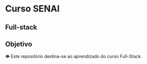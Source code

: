 # Curso SENAI
## Full-stack
## Objetivo

👁️ Este repositório destina-se ao aprendizado do curso Full-Stack.

